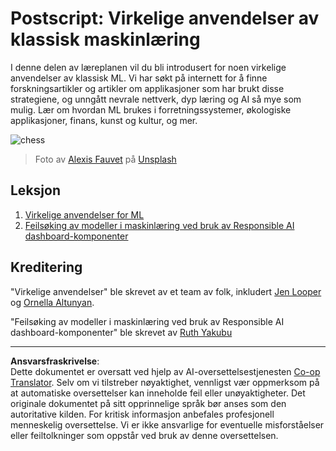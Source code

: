 <!--
CO_OP_TRANSLATOR_METADATA:
{
  "original_hash": "5e069a0ac02a9606a69946c2b3c574a9",
  "translation_date": "2025-09-05T21:31:41+00:00",
  "source_file": "9-Real-World/README.md",
  "language_code": "no"
}
-->
# Postscript: Virkelige anvendelser av klassisk maskinlæring

I denne delen av læreplanen vil du bli introdusert for noen virkelige anvendelser av klassisk ML. Vi har søkt på internett for å finne forskningsartikler og artikler om applikasjoner som har brukt disse strategiene, og unngått nevrale nettverk, dyp læring og AI så mye som mulig. Lær om hvordan ML brukes i forretningssystemer, økologiske applikasjoner, finans, kunst og kultur, og mer.

![chess](../../../9-Real-World/images/chess.jpg)

> Foto av <a href="https://unsplash.com/@childeye?utm_source=unsplash&utm_medium=referral&utm_content=creditCopyText">Alexis Fauvet</a> på <a href="https://unsplash.com/s/photos/artificial-intelligence?utm_source=unsplash&utm_medium=referral&utm_content=creditCopyText">Unsplash</a>
  
## Leksjon

1. [Virkelige anvendelser for ML](1-Applications/README.md)
2. [Feilsøking av modeller i maskinlæring ved bruk av Responsible AI dashboard-komponenter](2-Debugging-ML-Models/README.md)

## Kreditering

"Virkelige anvendelser" ble skrevet av et team av folk, inkludert [Jen Looper](https://twitter.com/jenlooper) og [Ornella Altunyan](https://twitter.com/ornelladotcom).

"Feilsøking av modeller i maskinlæring ved bruk av Responsible AI dashboard-komponenter" ble skrevet av [Ruth Yakubu](https://twitter.com/ruthieyakubu)

---

**Ansvarsfraskrivelse**:  
Dette dokumentet er oversatt ved hjelp av AI-oversettelsestjenesten [Co-op Translator](https://github.com/Azure/co-op-translator). Selv om vi tilstreber nøyaktighet, vennligst vær oppmerksom på at automatiske oversettelser kan inneholde feil eller unøyaktigheter. Det originale dokumentet på sitt opprinnelige språk bør anses som den autoritative kilden. For kritisk informasjon anbefales profesjonell menneskelig oversettelse. Vi er ikke ansvarlige for eventuelle misforståelser eller feiltolkninger som oppstår ved bruk av denne oversettelsen.